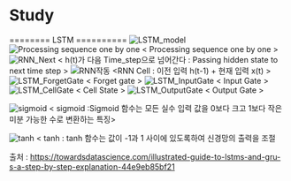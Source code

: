 # Study
======== LSTM ==========
![LSTM_model](https://user-images.githubusercontent.com/64456018/82515517-56425500-9b53-11ea-9a03-d0cce4b12a0f.png)
![Processing sequence one by one](https://user-images.githubusercontent.com/64456018/82515670-bdf8a000-9b53-11ea-8b32-c4222d2c375d.gif)
< Processing sequence one by one >
![RNN_Next](https://user-images.githubusercontent.com/64456018/82515522-5b9f9f80-9b53-11ea-89c0-d597cbfa7d94.gif)
< h(t)가 다음 Time_step으로 넘어간다 : Passing hidden state to next time step >
![RNN작동](https://user-images.githubusercontent.com/64456018/82515525-5d696300-9b53-11ea-8e68-f539a8089628.gif)
<RNN Cell : 이전 입력 h(t-1) + 현재 입력 x(t) >
![LSTM_ForgetGate](https://user-images.githubusercontent.com/64456018/82515529-5fcbbd00-9b53-11ea-957b-58cfdc0c9f07.gif)
< Forget gate >
![LSTM_InputGate](https://user-images.githubusercontent.com/64456018/82515533-61958080-9b53-11ea-915f-d15f4e58feff.gif)
< Input Gate > 
![LSTM_CellGate](https://user-images.githubusercontent.com/64456018/82515536-63f7da80-9b53-11ea-9436-2d15b6f2678a.gif)
< Cell State >
![LSTM_OutputGate](https://user-images.githubusercontent.com/64456018/82515540-665a3480-9b53-11ea-82ec-9fc880ee9b71.gif)
< Output Gate > 

![sigmoid](https://user-images.githubusercontent.com/64456018/82516748-850dfa80-9b56-11ea-8433-9ab4961d6411.gif)
< sigmoid  :Sigmoid 함수는 모든 실수 입력 값을 0보다 크고 1보다 작은 미분 가능한 수로 변환하는 특징>

![tanh](https://user-images.githubusercontent.com/64456018/82516746-83443700-9b56-11ea-942a-85d6a0895b6c.gif)
< tanh : tanh 함수는 값이 -1과 1 사이에 있도록하여 신경망의 출력을 조절

출처 : https://towardsdatascience.com/illustrated-guide-to-lstms-and-gru-s-a-step-by-step-explanation-44e9eb85bf21
